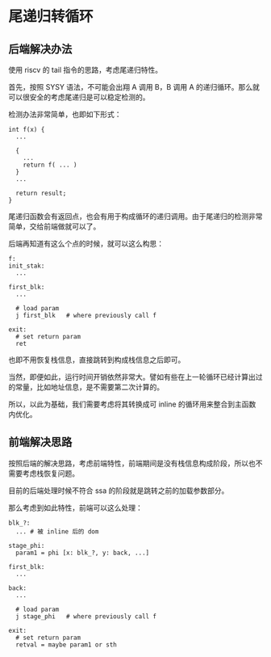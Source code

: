 # 尾递归转循环

## 后端解决办法

使用 riscv 的 tail 指令的思路，考虑尾递归特性。

首先，按照 SYSY 语法，不可能会出翔 A 调用 B，B 调用 A 的递归循环。那么就可以很安全的考虑尾递归是可以稳定检测的。

检测办法非常简单，也即如下形式：

```
int f(x) {
  ...

  {
    ...
    return f( ... )
  }
  ...

  return result;
}
```

尾递归函数会有返回点，也会有用于构成循环的递归调用。由于尾递归的检测非常简单，交给前端做就可以了。

后端再知道有这么个点的时候，就可以这么构思：

```
f:
init_stak:
  ...

first_blk:
  ...

  # load param
  j first_blk   # where previously call f

exit:
  # set return param
  ret
```

也即不用恢复栈信息，直接跳转到构成栈信息之后即可。

当然，即便如此，运行时间开销依然非常大。譬如有些在上一轮循环已经计算出过的常量，比如地址信息，是不需要第二次计算的。

所以，以此为基础，我们需要考虑将其转换成可 inline 的循环用来整合到主函数内优化。

## 前端解决思路

按照后端的解决思路，考虑前端特性，前端期间是没有栈信息构成阶段，所以也不需要考虑栈恢复问题。

目前的后端处理时候不符合 ssa 的阶段就是跳转之前的加载参数部分。

那么考虑到如此特性，前端可以这么处理：

```
blk_?:
  ... # 被 inline 后的 dom

stage_phi:
  param1 = phi [x: blk_?, y: back, ...]

first_blk:
  ...

back:
  ...

  # load param
  j stage_phi   # where previously call f

exit:
  # set return param
  retval = maybe param1 or sth
```